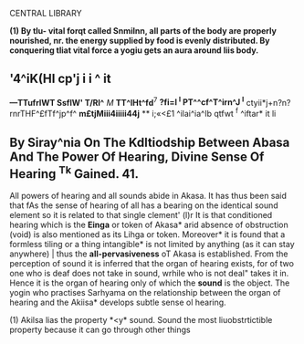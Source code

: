 CENTRAL LIBRARY

**(1) By tlu- vital forqt called Snmilnn, all parts of the body are properly nourished, nr. the energy supplied by food is evenly distributed. By conquering tliat vital force a yogiu gets an aura around liis body.**

## '4^iK(HI cp'j i i ^ it

**—TTufrlWT SsflW' T/Rl^** *M* **TT^lHt^fd**<sup>7</sup> **?fi=I <sup>I</sup> PT^^cf^T^irn^J <sup>l</sup>** ctyii\*j+n?n?rnrTHF^£fTf^jp^f^ **m£tjMiii4iiiii44j** *\* i;«<£1 ^ilai^ia^Ib qtfwt <sup>f</sup> ^iftar\* it li

## By Siray^nia On The Kdltiodship Between Abasa And The Power Of Hearing, Divine Sense Of Hearing <sup>T</sup><sup>k</sup> Gained. 41.

All powers of hearing and all sounds abide in Akasa. It has thus been said that fAs the sense of hearing of all has a bearing on the identical sound element so it is related to that single clement' (l)r It is that conditioned hearing which is the **Einga** or token of Akasa\* arid absence of obstruction (void) is also mentioned as its Lihga or token. Moreover\* it is found that a formless tiling or a thing intangible\* is not limited by anything (as it can stay anywhere) | thus the **all-pervasiveness** oT Akasa is established. From the perception of sound it is inferred that the organ of hearing exists, for of two one who is deaf does not take in sound, wrhile who is not deal" takes it in. Hence it is the organ of hearing only of which the **sound** is the object. The yogin who practises Sarhyama on the relationship between the organ of hearing and the Akiisa\* develops subtle sense ol hearing.

(1) Akilsa lias the property *<y\* sound. Sound the most liuobstrtictible property because it can go through other things